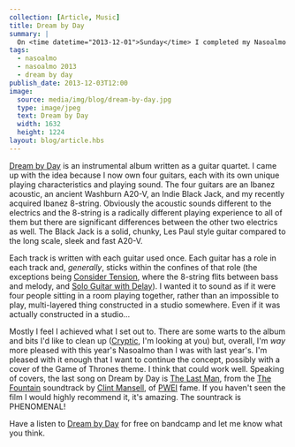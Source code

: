 ```yaml
---
collection: [Article, Music]
title: Dream by Day
summary: |
  On <time datetime="2013-12-01">Sunday</time> I completed my Nasoalmo 2013 entry, titled Dream by Day.
tags: 
  - nasoalmo
  - nasoalmo 2013
  - dream by day
publish_date: 2013-12-03T12:00
image:
  source: media/img/blog/dream-by-day.jpg
  type: image/jpeg
  text: Dream by Day
  width: 1632
  height: 1224
layout: blog/article.hbs
---
```


[Dream by Day][dbd] is an instrumental album written as a guitar quartet. I came up with the idea because I now own four guitars, each with its own unique playing characteristics and playing sound. The four guitars are an Ibanez acoustic, an ancient Washburn A20-V, an Indie Black Jack, and my recently acquired Ibanez 8-string. Obviously the acoustic sounds different to the electrics and the 8-string is a radically different playing experience to all of them but there are significant differences between the other two electrics as well. The Black Jack is a solid, chunky, Les Paul style guitar compared to the long scale, sleek and fast A20-V.

Each track is written with each guitar used once. Each guitar has a role in each track and, _generally_, sticks within the confines of that role (the exceptions being [Consider Tension][consider], where the 8-string flits between bass and melody, and [Solo Guitar with Delay][solo]). I wanted it to sound as if it were four people sitting in a room playing together, rather than an impossible to play, multi-layered thing constructed in a studio somewhere. Even if it was actually constructed in a studio...

Mostly I feel I achieved what I set out to. There are some warts to the album and bits I'd like to clean up ([Cryptic][cryptic], I'm looking at you) but, overall, I'm _way_ more pleased with this year's Nasoalmo than I was with last year's. I'm pleased with it enough that I want to continue the concept, possibly with a cover of the Game of Thrones theme. I think that could work well. Speaking of covers, the last song on Dream by Day is [The Last Man][last], from the [The Fountain][film] soundtrack by [Clint Mansell][clint], of [PWEI][pwei] fame. If you haven't seen the film I would highly recommend it, it's amazing. The sountrack is PHENOMENAL!

Have a listen to [Dream by Day][dbd] for free on bandcamp and let me know what you think.

[dbd]: https://stoogoff.bandcamp.com/album/dream-by-day
[consider]: https://stoogoff.bandcamp.com/track/consider-tension
[cryptic]: https://stoogoff.bandcamp.com/track/cryptic
[last]: https://soundcloud.com/stoogoff/the-last-man
[film]: http://www.imdb.com/title/tt0414993/
[clint]: http://www.clintmansell.com/
[solo]: https://stoogoff.bandcamp.com/track/solo-guitar-with-delay
[pwei]: http://www.popwilleatitself.net/pwei/
